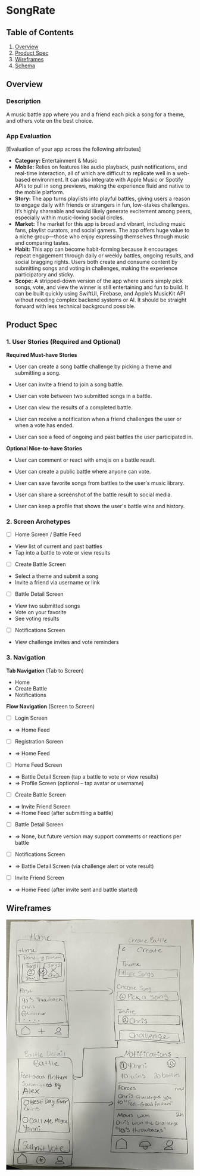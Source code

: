# SongRate

## Table of Contents

1. [Overview](#Overview)
2. [Product Spec](#Product-Spec)
3. [Wireframes](#Wireframes)
4. [Schema](#Schema)

## Overview

### Description

A music battle app where you and a friend each pick a song for a theme, and others vote on the best choice.

### App Evaluation

[Evaluation of your app across the following attributes]
- **Category:** Entertainment & Music
- **Mobile:** Relies on features like audio playback, push notifications, and real-time interaction, all of which are difficult to replicate well in a web-based environment. It can also integrate with Apple Music or Spotify APIs to pull in song previews, making the experience fluid and native to the mobile platform.
- **Story:** The app turns playlists into playful battles, giving users a reason to engage daily with friends or strangers in fun, low-stakes challenges. It’s highly shareable and would likely generate excitement among peers, especially within music-loving social circles.
- **Market:** The market for this app is broad and vibrant, including music fans, playlist curators, and social gamers. The app offers huge value to a niche group—those who enjoy expressing themselves through music and comparing tastes.
- **Habit:** This app can become habit-forming because it encourages repeat engagement through daily or weekly battles, ongoing results, and social bragging rights. Users both create and consume content by submitting songs and voting in challenges, making the experience participatory and sticky.
- **Scope:** A stripped-down version of the app where users simply pick songs, vote, and view the winner is still entertaining and fun to build. It can be built quickly using SwiftUI, Firebase, and Apple’s MusicKit API without needing complex backend systems or AI. It should be straight forward with less technical background possible.

## Product Spec

### 1. User Stories (Required and Optional)

**Required Must-have Stories**

* User can create a song battle challenge by picking a theme and submitting a song.

* User can invite a friend to join a song battle.

* User can vote between two submitted songs in a battle.

* User can view the results of a completed battle.

* User can receive a notification when a friend challenges the user or when a vote has ended.

* User can see a feed of ongoing and past battles the user participated in.

**Optional Nice-to-have Stories**

* User can comment or react with emojis on a battle result.

* User can create a public battle where anyone can vote.

* User can save favorite songs from battles to the user's music library.

* User can share a screenshot of the battle result to social media.

* User can keep a profile that shows the user's battle wins and history.

### 2. Screen Archetypes

- [ ] Home Screen / Battle Feed
* View list of current and past battles
* Tap into a battle to vote or view results

- [ ] Create Battle Screen
* Select a theme and submit a song
* Invite a friend via username or link

- [ ] Battle Detail Screen
* View two submitted songs
* Vote on your favorite
* See voting results

- [ ] Notifications Screen
* View challenge invites and vote reminders 

### 3. Navigation

**Tab Navigation** (Tab to Screen)

* Home
* Create Battle
* Notifications

**Flow Navigation** (Screen to Screen)

- [ ] Login Screen
* => Home Feed
  
- [ ] Registration Screen
* => Home Feed

- [ ] Home Feed Screen
* => Battle Detail Screen (tap a battle to vote or view results)
* => Profile Screen (optional – tap avatar or username)

- [ ] Create Battle Screen
* => Invite Friend Screen
* => Home Feed (after submitting a battle)

- [ ] Battle Detail Screen
* => None, but future version may support comments or reactions per battle

- [ ] Notifications Screen
* => Battle Detail Screen (via challenge alert or vote result)

- [ ] Invite Friend Screen
* => Home Feed (after invite sent and battle started)

## Wireframes
![App Wireframe](assets/wireframe.jpeg)
